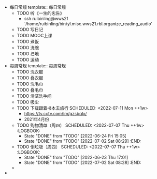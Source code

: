 - 每日常规
  template:: 每日常规
	- TODO 听《一生的忠告》
		- ssh ruibinling@wws21 '/home/ruibinling/bin/yl.misc.wws21.rbl.organize_reading_audio'
	- TODO 写日记
	- TODO MOOC上课
	- TODO 煮饭
	- TODO 洗碗
	- TODO 扫地
	- TODO 运动
- 每周常规
  template:: 每周常规
	- TODO 洗衣服
	- TODO 叠衣服
	- TODO 洗毛巾
	- TODO 叠毛巾
	- TODO 清洁洗手间
	- TODO 吸尘
	- TODO 下载跟着书本去旅行
	  SCHEDULED: <2022-07-11 Mon ++1w>
		- https://tv.cctv.com/lm/gzsbqlx/
		- 2021年4月份
	- TODO 购物清单（周四）
	  SCHEDULED: <2022-07-07 Thu ++1w>
	  :LOGBOOK:
	  * State "DONE" from "TODO" [2022-06-24 Fri 15:05]
	  * State "DONE" from "TODO" [2022-07-02 Sat 08:29]
	  :END:
	- TODO 倒垃圾（周四）
	  SCHEDULED: <2022-07-07 Thu ++1w>
	  :LOGBOOK:
	  * State "DONE" from "TODO" [2022-06-23 Thu 17:01]
	  * State "DONE" from "TODO" [2022-07-02 Sat 08:28]
	  :END:
	-
-